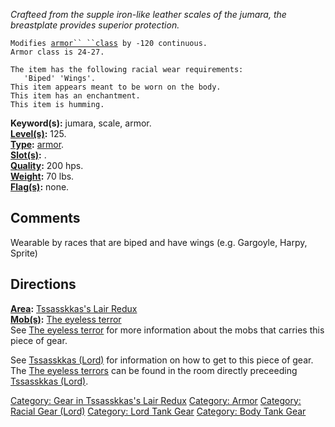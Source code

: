 *Crafteed from the supple iron-like leather scales of the jumara, the
breastplate provides superior protection.*

`Modifies `[`armor`` ``class`](Armor_Class "wikilink")` by -120 continuous.`  
`Armor class is 24-27.`

`The item has the following racial wear requirements:`  
`   'Biped' 'Wings'.`  
`This item appears meant to be worn on the body.`  
`This item has an enchantment.`  
`This item is humming.`

**Keyword(s):** jumara, scale, armor.  
**[Level(s)](Object_Level "wikilink"):** 125.  
**[Type](:Category:_Object_Types "wikilink"):**
[armor](:Category:_Armor "wikilink").  
**[Slot(s)](Object_Slots "wikilink"):** <worn on body>.  
**[Quality](Object_Quality "wikilink"):** 200 hps.  
**[Weight](Object_Weight "wikilink"):** 70 lbs.  
**[Flag(s)](:Category:_Object_Flags "wikilink"):** none.  

## Comments

Wearable by races that are biped and have wings (e.g. Gargoyle, Harpy,
Sprite)

## Directions

**[Area](:Category:_Areas "wikilink"):** [ Tssasskkas's Lair
Redux](:Category:_Tssasskkas's_Lair_Redux "wikilink")  
**[Mob(s)](:Category:_Mobs "wikilink"):** [The eyeless
terror](The_eyeless_terror "wikilink")  
See [The eyeless terror](The_eyeless_terror "wikilink") for more
information about the mobs that carries this piece of gear.

See [Tssasskkas (Lord)](Tssasskkas_(Lord) "wikilink") for information on
how to get to this piece of gear. The [The eyeless
terrors](The_eyeless_terror "wikilink") can be found in the room
directly preceeding [Tssasskkas (Lord)](Tssasskkas_(Lord) "wikilink").

[Category: Gear in Tssasskkas's Lair
Redux](Category:_Gear_in_Tssasskkas's_Lair_Redux "wikilink") [Category:
Armor](Category:_Armor "wikilink") [Category: Racial Gear
(Lord)](Category:_Racial_Gear_(Lord) "wikilink") [Category: Lord Tank
Gear](Category:_Lord_Tank_Gear "wikilink") [Category: Body Tank
Gear](Category:_Body_Tank_Gear "wikilink")
